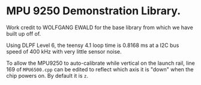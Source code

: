 # MPU 9250 Demonstration Library.

Work credit to WOLFGANG EWALD for the base library from which we have built up off of.

Using DLPF Level 6, the teensy 4.1 loop time is 0.8168 ms at a I2C bus speed of 400 kHz with very little sensor noise.

To allow the MPU9250 to auto-calibrate while vertical on the launch rail, line 169 of `MPU6500.cpp` can be edited to reflect which axis it is "down" when the chip powers on. By default it is `z`.